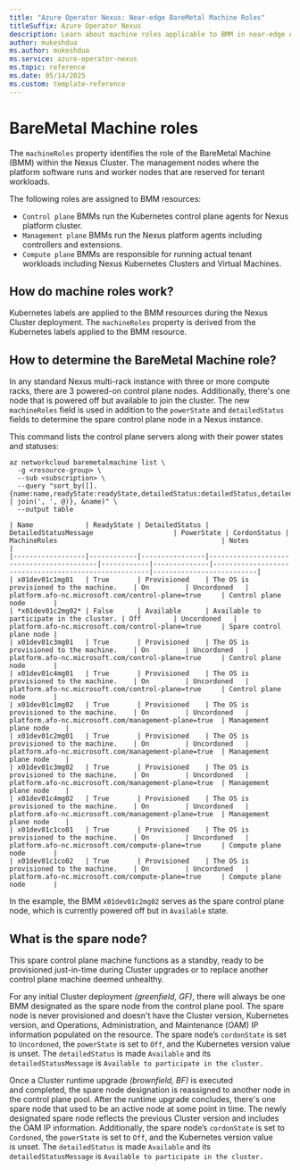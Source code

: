 ```yaml
---
title: "Azure Operator Nexus: Near-edge BareMetal Machine Roles"
titleSuffix: Azure Operator Nexus
description: Learn about machine roles applicable to BMM in near-edge Azure Operator Nexus instances.
author: mukeshdua
ms.author: mukeshdua
ms.service: azure-operator-nexus
ms.topic: reference
ms.date: 05/14/2025
ms.custom: template-reference
---
```


# BareMetal Machine roles

The `machineRoles` property identifies the role of the BareMetal Machine (BMM) within the Nexus Cluster.
The management nodes where the platform software runs and worker nodes that are reserved for tenant workloads.

The following roles are assigned to BMM resources:

  - `Control plane` BMMs run the Kubernetes control plane agents for Nexus platform cluster.
  - `Management plane` BMMs run the Nexus platform agents including controllers and extensions.
  - `Compute plane` BMMs are responsible for running actual tenant workloads including Nexus Kubernetes Clusters and Virtual Machines.

## How do machine roles work?

Kubernetes labels are applied to the BMM resources during the Nexus Cluster deployment.
The `machineRoles` property is derived from the Kubernetes labels applied to the BMM resource.

## How to determine the BareMetal Machine role?

In any standard Nexus multi-rack instance with three or more compute racks, there are 3 powered-on control plane nodes.
Additionally, there's one node that is powered off but available to join the cluster.
The new `machineRoles` field is used in addition to the `powerState` and `detailedStatus` fields to determine the spare control plane node in a Nexus instance.

This command lists the control plane servers along with their power states and statuses:

```azurecli
az networkcloud baremetalmachine list \
  -g <resource-group> \
  --sub <subscription> \
  --query "sort_by([].{name:name,readyState:readyState,detailedStatus:detailedStatus,detailedStatusMessage:detailedStatusMessage,powerState:powerState,cordonStatus:cordonStatus,machineRoles:machineRoles | join(', ', @)}, &name)" \
  --output table

| Name             | ReadyState | DetailedStatus | DetailedStatusMessage                    | PowerState | CordonStatus | MachineRoles                                         | Notes                    |
|------------------|------------|----------------|------------------------------------------|------------|--------------|------------------------------------------------------|--------------------------|
| x01dev01c1mg01   | True       | Provisioned    | The OS is provisioned to the machine.    | On         | Uncordoned   | platform.afo-nc.microsoft.com/control-plane=true     | Control plane node       |
| *x01dev01c2mg02* | False      | Available      | Available to participate in the cluster. | Off        | Uncordoned   | platform.afo-nc.microsoft.com/control-plane=true     | Spare control plane node |
| x01dev01c3mg01   | True       | Provisioned    | The OS is provisioned to the machine.    | On         | Uncordoned   | platform.afo-nc.microsoft.com/control-plane=true     | Control plane node       |
| x01dev01c4mg01   | True       | Provisioned    | The OS is provisioned to the machine.    | On         | Uncordoned   | platform.afo-nc.microsoft.com/control-plane=true     | Control plane node       |
| x01dev01c1mg02   | True       | Provisioned    | The OS is provisioned to the machine.    | On         | Uncordoned   | platform.afo-nc.microsoft.com/management-plane=true  | Management plane node    |
| x01dev01c2mg01   | True       | Provisioned    | The OS is provisioned to the machine.    | On         | Uncordoned   | platform.afo-nc.microsoft.com/management-plane=true  | Management plane node    |
| x01dev01c3mg02   | True       | Provisioned    | The OS is provisioned to the machine.    | On         | Uncordoned   | platform.afo-nc.microsoft.com/management-plane=true  | Management plane node    |
| x01dev01c4mg02   | True       | Provisioned    | The OS is provisioned to the machine.    | On         | Uncordoned   | platform.afo-nc.microsoft.com/management-plane=true  | Management plane node    |
| x01dev01c1co01   | True       | Provisioned    | The OS is provisioned to the machine.    | On         | Uncordoned   | platform.afo-nc.microsoft.com/compute-plane=true     | Compute plane node       |
| x01dev01c1co02   | True       | Provisioned    | The OS is provisioned to the machine.    | On         | Uncordoned   | platform.afo-nc.microsoft.com/compute-plane=true     | Compute plane node       |
```

In the example, the BMM `x01dev01c2mg02` serves as the spare control plane node, which is currently powered off but in `Available` state.

## What is the spare node?

This spare control plane machine functions as a standby, ready to be provisioned just-in-time during Cluster upgrades or to replace another control plane machine deemed unhealthy.

For any initial Cluster deployment *(greenfield, GF)*, there will always be one BMM designated as the spare node from the control plane pool.
The spare node is never provisioned and doesn't have the Cluster version, Kubernetes version, and Operations, Administration, and Maintenance (OAM) IP information populated on the resource.
The spare node’s `cordonState` is set to `Uncordoned`, the `powerState` is set to `Off`, and the Kubernetes version value is unset.
The `detailedStatus` is made `Available` and its `detailedStatusMessage` is `Available to participate in the cluster.`

Once a Cluster runtime upgrade *(brownfield, BF)* is executed and completed, the spare node designation is reassigned to another node in the control plane pool.
After the runtime upgrade concludes, there's one spare node that used to be an active node at some point in time.
The newly designated spare node reflects the previous Cluster version and includes the OAM IP information.
Additionally, the spare node’s `cordonState` is set to `Cordoned`, the `powerState` is set to `Off`, and the Kubernetes version value is unset.
The `detailedStatus` is made `Available` and its `detailedStatusMessage` is `Available to participate in the cluster.`
